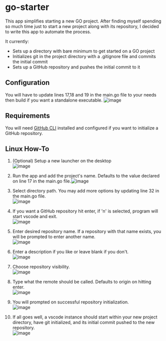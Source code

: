 # go-starter
This app simplifies starting a new GO project. After finding myself spending so much time just to start a new project along with its repository, I decided to write this app to automate the process.

It currently:
- Sets up a directory with bare minimum to get started on a GO project
- Initializes git in the project directory with a .gitignore file and commits the initial commit
- Sets up a GitHub repository and pushes the initial commit to it


## Configuration
You will have to update lines 17,18 and 19 in the main.go file to your needs then build if you want a standalone executable.
![image](https://user-images.githubusercontent.com/53895969/173196516-80ebe0bd-b2f3-44f3-80c3-21458fa25f36.png)

## Requirements
You will need [GitHub CLI](https://cli.github.com/) installed and configured if you want to initialize a GitHub repository.

## Linux How-To
1. (Optional) Setup a new launcher on the desktop <br>![image](https://user-images.githubusercontent.com/53895969/173196777-1885846c-e360-4843-97f9-d36d685bd09d.png)

2. Run the app and add the project's name. Defaults to the value declared on line 17 in the main.go file.![image](https://user-images.githubusercontent.com/53895969/173196735-5887de67-4a19-44f4-bdec-22658a654708.png)

3. Select directory path. You may add more options by updating line 32 in the main.go file. <br>![image](https://user-images.githubusercontent.com/53895969/173196833-e18e1c3a-93bd-4f32-abb1-12ae0f8b138e.png)
4. If you want a GitHub repository hit enter, if 'n' is selected, program will start vscode and exit. <br>![image](https://user-images.githubusercontent.com/53895969/173196884-e7dd9f4f-873f-4ad1-a372-567348ca6b5b.png)
5. Enter desired repository name. If a repository with that name exists, you will be prompted to enter another name. <br>![image](https://user-images.githubusercontent.com/53895969/173196944-aa9eed8e-f095-43bc-97c8-399b73252508.png)
6. Enter a description if you like or leave blank if you don't. <br>![image](https://user-images.githubusercontent.com/53895969/173196969-1aba0afd-a3ec-437b-979c-19cf4b43821d.png)
7. Choose repository visibility. <br>![image](https://user-images.githubusercontent.com/53895969/173197009-9e657d93-7bb7-4957-9d91-c084cd2d6af7.png)
8. Type what the remote should be called. Defaults to origin on hitting enter. <br>![image](https://user-images.githubusercontent.com/53895969/173197040-5b1b04f2-f81e-49f9-b0bf-b08ddd73a903.png)
9. You will prompted on successful repository initialization. <br>![image](https://user-images.githubusercontent.com/53895969/173197073-454d6172-2e20-480e-a460-1c78f283374f.png)
10. If all goes well, a vscode instance should start within your new project directory, have git initialized, and its initial commit pushed to the new repository. <br>![image](https://user-images.githubusercontent.com/53895969/173197122-611d2f0c-1540-402c-91be-b738e61179c7.png)









